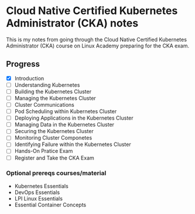 # Cloud Native Certified Kubernetes Administrator (CKA) notes
This is my notes from going through the Cloud Native Certified Kubernetes Administrator (CKA) course on Linux Academy preparing for the CKA exam.

## Progress
- [x] Introduction
- [ ] Understanding Kubernetes
- [ ] Building the Kubernetes Cluster
- [ ] Managing the Kubernetes Cluster
- [ ] Cluster Communications
- [ ] Pod Scheduling within Kubernetes Cluster
- [ ] Deploying Applications in the Kubernetes Cluster
- [ ] Managing Data in the Kubernetes Cluster
- [ ] Securing the Kubernetes Cluster
- [ ] Monitoring Cluster Componetes
- [ ] Identifying Failure within the Kubernetes Cluster
- [ ] Hands-On Pratice Exam
- [ ] Register and Take the CKA Exam

### Optional prereqs courses/material
- Kubernetes Essentials
- DevOps Essentials
- LPI Linux Essentials
- Essential Container Concepts
